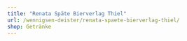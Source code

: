 ```yaml
---
title: "Renata Späte Bierverlag Thiel"
url: /wennigsen-deister/renata-spaete-bierverlag-thiel/
shop: Getränke
---
```

